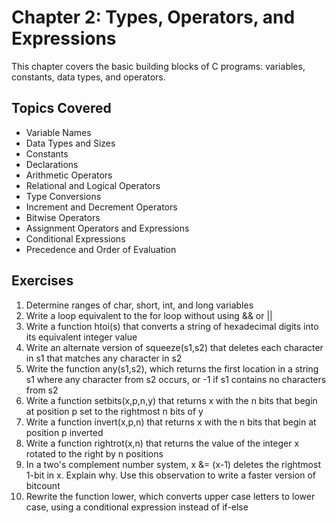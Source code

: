 # Chapter 2: Types, Operators, and Expressions

This chapter covers the basic building blocks of C programs: variables, constants, data types, and operators.

## Topics Covered
- Variable Names
- Data Types and Sizes
- Constants
- Declarations
- Arithmetic Operators
- Relational and Logical Operators
- Type Conversions
- Increment and Decrement Operators
- Bitwise Operators
- Assignment Operators and Expressions
- Conditional Expressions
- Precedence and Order of Evaluation

## Exercises
1. Determine ranges of char, short, int, and long variables
2. Write a loop equivalent to the for loop without using && or ||
3. Write a function htoi(s) that converts a string of hexadecimal digits into its equivalent integer value
4. Write an alternate version of squeeze(s1,s2) that deletes each character in s1 that matches any character in s2
5. Write the function any(s1,s2), which returns the first location in a string s1 where any character from s2 occurs, or -1 if s1 contains no characters from s2
6. Write a function setbits(x,p,n,y) that returns x with the n bits that begin at position p set to the rightmost n bits of y
7. Write a function invert(x,p,n) that returns x with the n bits that begin at position p inverted
8. Write a function rightrot(x,n) that returns the value of the integer x rotated to the right by n positions
9. In a two's complement number system, x &= (x-1) deletes the rightmost 1-bit in x. Explain why. Use this observation to write a faster version of bitcount
10. Rewrite the function lower, which converts upper case letters to lower case, using a conditional expression instead of if-else 